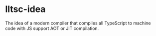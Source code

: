 # lltsc-idea
The idea of ​​a modern compiler that compiles all TypeScript to machine code with JS support AOT or JIT compilation.

